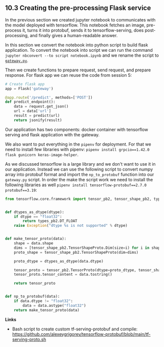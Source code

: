 
## 10.3 Creating the pre-processing Flask service

In the previous section we created jupyter notebook to communicates with the model deployed with tensorflow. This notebook fetches an image, pre-process it, turns it into protobuf, sends it to tensorflow-serving, does post-processing, and finally gives a human-readable answer.

In this section we convert the notebook into python script to build flask application. To convert the notebook into script we can run the command `jupyter nbconvert --to script notebook.ipynb` and we rename the script to  [`gateway.py`](gateway.py).

Then we create functions to prepare request, send request, and prepare response. For flask app we can reuse the code from session 5:

```python
# Create flask app
app = Flask('gateway')

@app.route('/predict', methods=['POST'])
def predict_endpoint():
    data = request.get_json()
    url = data['url']
    result = predict(url)
    return jsonify(result)
```

Our application has two components: docker container with tensorflow serving and flask application with the gateway.

We also want to put everything in the `pipenv` for deployment. For that we need to install few libraries with pipenv: `pipenv install grpcio==1.42.0 flask gunicorn keras-image-helper`.

As we discussed tensorflow is a large library and we don't want to use it in our application. Instead we can use the following script to convert numpy array into protobuf format and import the `np_to_protobuf` function into our `gateway.py` script. In order the make the script work we need to install the following libraries as well `pipenv install tensorflow-protobuf==2.7.0 protobuf==3.19`:

```python
from tensorflow.core.framework import tensor_pb2, tensor_shape_pb2, types_pb2


def dtypes_as_dtype(dtype):
    if dtype == "float32":
        return types_pb2.DT_FLOAT
    raise Exception("dtype %s is not supported" % dtype)


def make_tensor_proto(data):
    shape = data.shape
    dims = [tensor_shape_pb2.TensorShapeProto.Dim(size=i) for i in shape]
    proto_shape = tensor_shape_pb2.TensorShapeProto(dim=dims)

    proto_dtype = dtypes_as_dtype(data.dtype)

    tensor_proto = tensor_pb2.TensorProto(dtype=proto_dtype, tensor_shape=proto_shape)
    tensor_proto.tensor_content = data.tostring()

    return tensor_proto


def np_to_protobuf(data):
    if data.dtype != "float32":
        data = data.astype("float32")
    return make_tensor_proto(data)
```

**Links**

- Bash script to create custom tf-serving-protobuf and compile: https://github.com/alexeygrigorev/tensorflow-protobuf/blob/main/tf-serving-proto.sh
